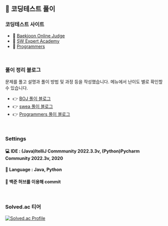 ## 📝 코딩테스트 풀이
### 코딩테스트 사이트
- 🔗 [Baekjoon Online Judge](https://www.acmicpc.net/)
- 🔗 [SW Expert Academy](https://swexpertacademy.com/main/main.do)
- 🔗 [Programmers](https://school.programmers.co.kr/learn/challenges?tab=all_challenges&utm_source=google&utm_medium=cpc&utm_campaign=coding_test_codingtest&gclid=CjwKCAiA1uKMBhAGEiwAxzvX9-sKTKvsoo50aEW3F6W1DnXer1kg39uQiAc8_8syRzBNrx92HDDwjBoCZo4QAvD_BwE&order=acceptance_desc&statuses=unsolved&levels=1&languages=python3)

<br>

### 풀이 정리 블로그
문제를 풀고 설명과 풀이 방법 및 과정 등을 작성했습니다. 메뉴에서 난이도 별로 확인할 수 있습니다.

- 👉 [BOJ 풀이 블로그](https://dev-cloud.tistory.com/category/BOJ%20%EC%BD%94%EB%94%A9%ED%85%8C%EC%8A%A4%ED%8A%B8) 
- 👉 [swea 풀이 블로그](https://dev-cloud.tistory.com/category/SWEA)
- 👉 [Programmers 풀이 블로그](https://dev-cloud.tistory.com/category/%ED%94%84%EB%A1%9C%EA%B7%B8%EB%9E%98%EB%A8%B8%EC%8A%A4%20%EC%BD%94%EB%94%A9%ED%85%8C%EC%8A%A4%ED%8A%B8)

<br>

### Settings
#### 💻 IDE : (Java)ItelliJ Commmunity 2022.3.3v, (Python)Pycharm Community 2022.3v, 2020
#### 📄 Language : Java, Python
#### 📂 백준 허브를 이용해 commit

<br>

### Solved.ac 티어
[![Solved.ac Profile](http://mazassumnida.wtf/api/generate_badge?boj=gksmf4165)](https://solved.ac/gksmf4165)


